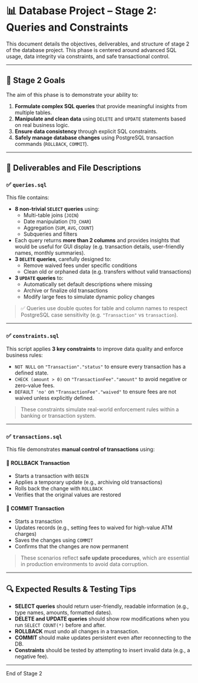 
# 📊 Database Project – Stage 2: Queries and Constraints

This document details the objectives, deliverables, and structure of stage 2 of the database project. This phase is centered around advanced SQL usage, data integrity via constraints, and safe transactional control.

---

## 🎯 Stage 2 Goals

The aim of this phase is to demonstrate your ability to:

1. **Formulate complex SQL queries** that provide meaningful insights from multiple tables.
2. **Manipulate and clean data** using `DELETE` and `UPDATE` statements based on real business logic.
3. **Ensure data consistency** through explicit SQL constraints.
4. **Safely manage database changes** using PostgreSQL transaction commands (`ROLLBACK`, `COMMIT`).

---

## 📁 Deliverables and File Descriptions

### ✅ `queries.sql`

This file contains:

* **8 non-trivial `SELECT` queries** using:
  * Multi-table joins (`JOIN`)
  * Date manipulation (`TO_CHAR`)
  * Aggregation (`SUM`, `AVG`, `COUNT`)
  * Subqueries and filters
* Each query returns **more than 2 columns** and provides insights that would be useful for GUI display (e.g. transaction details, user-friendly names, monthly summaries).
* **3 `DELETE` queries**, carefully designed to:
  * Remove waived fees under specific conditions
  * Clean old or orphaned data (e.g. transfers without valid transactions)
* **3 `UPDATE` queries** to:
  * Automatically set default descriptions where missing
  * Archive or finalize old transactions
  * Modify large fees to simulate dynamic policy changes

> ✅ Queries use double quotes for table and column names to respect PostgreSQL case sensitivity (e.g. `"Transaction"` vs `transaction`).

---

### ✅ `constraints.sql`

This script applies **3 key constraints** to improve data quality and enforce business rules:

* `NOT NULL` on `"Transaction"."status"` to ensure every transaction has a defined state.
* `CHECK (amount > 0)` on `"TransactionFee"."amount"` to avoid negative or zero-value fees.
* `DEFAULT 'no'` on `"TransactionFee"."waived"` to ensure fees are not waived unless explicitly defined.

> These constraints simulate real-world enforcement rules within a banking or transaction system.

---

### ✅ `transactions.sql`

This file demonstrates **manual control of transactions** using:

#### 🔁 **ROLLBACK Transaction**
* Starts a transaction with `BEGIN`
* Applies a temporary update (e.g., archiving old transactions)
* Rolls back the change with `ROLLBACK`
* Verifies that the original values are restored

#### 💾 **COMMIT Transaction**
* Starts a transaction
* Updates records (e.g., setting fees to waived for high-value ATM charges)
* Saves the changes using `COMMIT`
* Confirms that the changes are now permanent

> These scenarios reflect **safe update procedures**, which are essential in production environments to avoid data corruption.


---

## 🔍 Expected Results & Testing Tips

* **SELECT queries** should return user-friendly, readable information (e.g., type names, amounts, formatted dates).
* **DELETE and UPDATE queries** should show row modifications when you run `SELECT COUNT(*)` before and after.
* **ROLLBACK** must undo all changes in a transaction.
* **COMMIT** should make updates persistent even after reconnecting to the DB.
* **Constraints** should be tested by attempting to insert invalid data (e.g., a negative fee).

---

End of Stage 2
